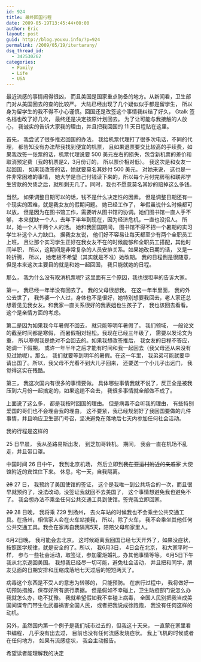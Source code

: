 ```yaml
---
id: 924
title: 最终回国行程
date: 2009-05-19T13:45:44+00:00
author: Eric
layout: post
guid: http://blog.youxu.info/?p=924
permalink: /2009/05/19/itertarany/
dsq_thread_id:
  - 342530262
categories:
  - Family
  - Life
  - USA
---
```

最近流感的事情闹得很凶， 而且美国是国家重点防备的地方。从新闻看，卫生部门对从美国回去的查的比较严。 大陆已经出现了几个疑似似乎都是留学生， 所以身为留学生的我不得不小心谨慎。回国还是改签这个事情我纠结了好久， Gtalk 签名档也改了好几次， 最终还是决定按原计划回去。 为了让可能与我接触的人放心， 我诚实的告诉大家我的理由，并且把我回国的 11 天日程贴在这里。 

首先， 我尝试了很多推迟回国的办法， 我给机票代理打了很多次电话，不同的代理， 都告知没有办法帮我找到便宜的机票， 且如果退票要交比较高的手续费，如果我改签一张票的话，机票代理说要 500 美元左右的损失，包含新机票的差价和取消预定费（我的机票是2，3月份订的， 所以票价相对低）。 我这次是和女友一起回国， 如果我改签的话，她就要莫名其妙付 500 美元。 对她来说， 这也是一件非常困难的事情， 她大学是自己付钱读下来的，所以每个月付完房租和联邦学生贷款的欠债之后，就所剩无几了。同时，我也不愿意莫名其妙的赔掉这么多钱。

当然， 如果调整日期可以的话，钱不是什么决定性的因素。 但是调整日期还有一个现实的困难，就是我女友的假期问题。 她已经工作了， 年假虽说什么时候都可以放， 但是因为在图书馆工作，需要听从图书馆的协调。她们图书馆一直人手不够， 本来就缺一个人，去年下半年到现在，因为经济危机，一直也没招人。 所以，她一个人干两个人的活。 她和我回国期间， 图书馆不得不招一个暑期的实习学生补这个人力缺口。 据我女友说， 他们好不容易让每天都至少有两个全职员工上班， 且让那个实习学生正好在我女友不在的时候能够和全职员工搭配，其他时间半职， 所以，这期间是非常复杂的人员安排关系。如果她改日期的话， 又是一轮折腾， 所以， 她老板不希望（其实就是不准）她改期。 我的日程倒是很随意， 但是本来这次主要目的就是和她一起回国， 我只能就她的日程。

那么， 我为什么没有取消机票呢? 这里面有三个原因，我也很坦率的告诉大家。

第一， 我已经一年半没有回去了。 我的父母很想我。 在这一年半里面， 我的外公去世了， 我外婆一个人过，身体也不是很好，她特别想要我回去，老人家还总想着见见我女友。和我家一直关系很好的我表姐也生孩子了， 我也该回去看看。 这个是亲情方面的考虑。 

第二是因为如果我今年暑假不回去， 就只能等明年暑假了。 我们领域， 一般论文的截至时间都是寒假， 而暑假相对轻松。我现在已经三年级了， 需要以发论文为重， 所以寒假我是绝对不会回去的。如果我想改签推后， 我女友的日程不答应，她调一下假期， 或许一年半年之后才能有时间和我一起回去（我父母还从来没有见过她呢）。那么， 我们就要等到明年的暑假。在这一年里， 我弟弟可能就要申请出国了。所以，我父母不光看不到大儿子回来， 还要送一个小儿子出远门， 我觉得这实在残酷。 

第三， 我这次国内有很多的事情要做。 具体哪些事情我就不说了，反正全是被我压到六月份一起搞定的，如果这趟不会去， 我很多事情就全部做不成了。 

上面说了这么多， 都是我按时回国的理由。 但是病毒不会听我的理由， 有些特别爱国的哥们也不会理会我的理由， 这不要紧，我已经规划好了我回国要做的几件事情，并且响应卫生部门号召，坚决避免在落地后七天内参加任何社会活动。 

我的行程是这样的

25 日早晨， 我从圣路易斯出发， 到芝加哥转机。 期间， 我会一直在机场不乱走，并且带口罩。

中国时间 26 日中午， 我到北京机场， 然后立即到<del datetime="2009-05-20T16:12:15+00:00">我在亚运村附近的亲戚家</del> 大使馆附近的宾馆住下来。 休息，宅一天，自我隔离。

<del datetime="2009-05-20T16:12:15+00:00">28</del> 27 日， 我预约了美国使馆的签证， 这个是我唯一到公共场合的一次，而且很早就预约了，没法改动。没签证我就回不去美国了， 这个事情想避免我也避免不了。 我会想办法不乘坐任何公共交通工具到使馆。签完我立即回家。

<del datetime="2009-05-20T16:12:15+00:00">29</del> 28 日晚， 我将乘 Z29 到扬州， 去火车站的时候我也不会乘坐公共交通工具。在扬州，相信家人会在火车站接我， 所以，除了火车， 我不会乘坐其他任何公共交通工具。我会在家再自我隔离5天，陪陪父母和家里人。 

6月2日晚， 我可能会去北京。 这时候距离我回国已经七天开外了，如果没症状， 按照医学规律，就是安全的了。所以， 我6月3日， 4日会在北京， 和大家平时一样， 参与一些社会活动，取签证，参加霍炬婚礼，办其他事情等等。 6月5日下午我从北京返回美国。 我想我已经尽一切可能，避免社会活动， 并且把和同学，朋友见面的日期安排和压缩成落地七天过后的短短两天了。

病毒这个东西是不受人的意志为转移的， 只能预防。 在旅行过程中， 我将做好一切预防措施，保存好所有旅行票据。 但是假如不幸碰上，卫生防疫部门说怎么办我就怎么办，绝不犹豫。 我就希望假如我不幸碰上病毒， 全国人民别把我当成美国间谍专门带生化武器祸害全国人民， 或者把我说成徐跑跑， 我没有任何这样的动机。 

另外，虽然国内第一个例子是我们城市过去的，但我这十天来， 一直蒙在家里看书编程， 几乎没有出去过， 目前也没有任何流感发烧症状。 我上飞机的时候或者在任何地方， 如果有流感症状， 我会主动报告。

希望读者能理解我的决定